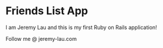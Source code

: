 # Friends List App

I am Jeremy Lau and this is my first Ruby on Rails application!

Follow me @ jeremy-lau.com